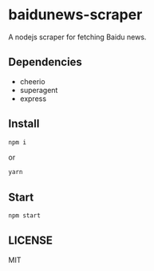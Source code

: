 # baidunews-scraper
A nodejs scraper for fetching Baidu news.

## Dependencies
- cheerio
- superagent
- express

## Install
```bash
npm i 
```
or
```bash
yarn
```

## Start
```bash
npm start
```

## LICENSE
MIT

